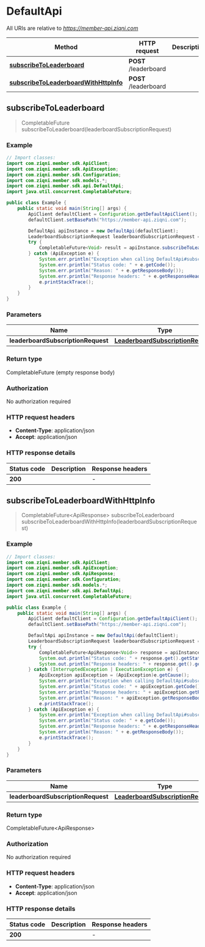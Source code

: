 # DefaultApi

All URIs are relative to *https://member-api.ziqni.com*

| Method | HTTP request | Description |
|------------- | ------------- | -------------|
| [**subscribeToLeaderboard**](DefaultApi.md#subscribeToLeaderboard) | **POST** /leaderboard |  |
| [**subscribeToLeaderboardWithHttpInfo**](DefaultApi.md#subscribeToLeaderboardWithHttpInfo) | **POST** /leaderboard |  |



## subscribeToLeaderboard

> CompletableFuture<Void> subscribeToLeaderboard(leaderboardSubscriptionRequest)



### Example

```java
// Import classes:
import com.ziqni.member.sdk.ApiClient;
import com.ziqni.member.sdk.ApiException;
import com.ziqni.member.sdk.Configuration;
import com.ziqni.member.sdk.models.*;
import com.ziqni.member.sdk.api.DefaultApi;
import java.util.concurrent.CompletableFuture;

public class Example {
    public static void main(String[] args) {
        ApiClient defaultClient = Configuration.getDefaultApiClient();
        defaultClient.setBasePath("https://member-api.ziqni.com");

        DefaultApi apiInstance = new DefaultApi(defaultClient);
        LeaderboardSubscriptionRequest leaderboardSubscriptionRequest = new LeaderboardSubscriptionRequest(); // LeaderboardSubscriptionRequest | 
        try {
            CompletableFuture<Void> result = apiInstance.subscribeToLeaderboard(leaderboardSubscriptionRequest);
        } catch (ApiException e) {
            System.err.println("Exception when calling DefaultApi#subscribeToLeaderboard");
            System.err.println("Status code: " + e.getCode());
            System.err.println("Reason: " + e.getResponseBody());
            System.err.println("Response headers: " + e.getResponseHeaders());
            e.printStackTrace();
        }
    }
}
```

### Parameters


| Name | Type | Description  | Notes |
|------------- | ------------- | ------------- | -------------|
| **leaderboardSubscriptionRequest** | [**LeaderboardSubscriptionRequest**](LeaderboardSubscriptionRequest.md)|  | [optional] |

### Return type


CompletableFuture<void> (empty response body)

### Authorization

No authorization required

### HTTP request headers

- **Content-Type**: application/json
- **Accept**: application/json

### HTTP response details
| Status code | Description | Response headers |
|-------------|-------------|------------------|
| **200** |  |  -  |

## subscribeToLeaderboardWithHttpInfo

> CompletableFuture<ApiResponse<Void>> subscribeToLeaderboard subscribeToLeaderboardWithHttpInfo(leaderboardSubscriptionRequest)



### Example

```java
// Import classes:
import com.ziqni.member.sdk.ApiClient;
import com.ziqni.member.sdk.ApiException;
import com.ziqni.member.sdk.ApiResponse;
import com.ziqni.member.sdk.Configuration;
import com.ziqni.member.sdk.models.*;
import com.ziqni.member.sdk.api.DefaultApi;
import java.util.concurrent.CompletableFuture;

public class Example {
    public static void main(String[] args) {
        ApiClient defaultClient = Configuration.getDefaultApiClient();
        defaultClient.setBasePath("https://member-api.ziqni.com");

        DefaultApi apiInstance = new DefaultApi(defaultClient);
        LeaderboardSubscriptionRequest leaderboardSubscriptionRequest = new LeaderboardSubscriptionRequest(); // LeaderboardSubscriptionRequest | 
        try {
            CompletableFuture<ApiResponse<Void>> response = apiInstance.subscribeToLeaderboardWithHttpInfo(leaderboardSubscriptionRequest);
            System.out.println("Status code: " + response.get().getStatusCode());
            System.out.println("Response headers: " + response.get().getHeaders());
        } catch (InterruptedException | ExecutionException e) {
            ApiException apiException = (ApiException)e.getCause();
            System.err.println("Exception when calling DefaultApi#subscribeToLeaderboard");
            System.err.println("Status code: " + apiException.getCode());
            System.err.println("Response headers: " + apiException.getResponseHeaders());
            System.err.println("Reason: " + apiException.getResponseBody());
            e.printStackTrace();
        } catch (ApiException e) {
            System.err.println("Exception when calling DefaultApi#subscribeToLeaderboard");
            System.err.println("Status code: " + e.getCode());
            System.err.println("Response headers: " + e.getResponseHeaders());
            System.err.println("Reason: " + e.getResponseBody());
            e.printStackTrace();
        }
    }
}
```

### Parameters


| Name | Type | Description  | Notes |
|------------- | ------------- | ------------- | -------------|
| **leaderboardSubscriptionRequest** | [**LeaderboardSubscriptionRequest**](LeaderboardSubscriptionRequest.md)|  | [optional] |

### Return type


CompletableFuture<ApiResponse<Void>>

### Authorization

No authorization required

### HTTP request headers

- **Content-Type**: application/json
- **Accept**: application/json

### HTTP response details
| Status code | Description | Response headers |
|-------------|-------------|------------------|
| **200** |  |  -  |

